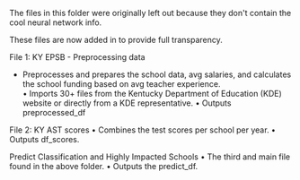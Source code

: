 The files in this folder were originally left out because they don't contain the cool neural network info.  

These files are now added in to provide full transparency.


File 1: KY EPSB - Preprocessing data
* Preprocesses and prepares the school data, avg salaries, and calculates the school funding based on avg teacher experience.   
	• Imports 30+ files from the Kentucky Department of Education (KDE) website or directly from a KDE representative.
	• Outputs preprocessed_df

File 2:  KY AST scores
	• Combines the test scores per school per year. 
	• Outputs df_scores. 

Predict Classification and Highly Impacted Schools 
	• The third and main file found in the above folder. 
    • Outputs the predict_df. 

    
